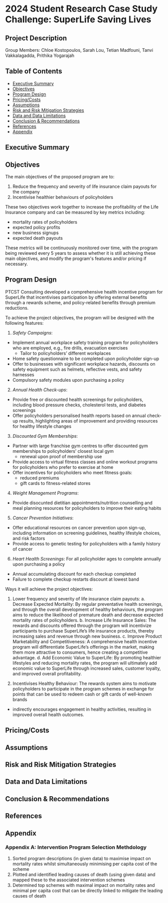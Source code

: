 # 2024 Student Research Case Study Challenge: SuperLife Saving Lives
## Project Description
Group Members: Chloe Kostopoulos, Sarah Lou, Tetian Madfouni, Tanvi Vakkalagadda, Prithika Yogarajah
## Table of Contents
- [Executive Summary](#ExecutiveSummary)
- [Objectives](#Objectives)
- [Program Design](#ProgramDesign)
- [Pricing/Costs](#Pricing/Costs)
- [Assumptions](#Assumptions)
- [Risk and Risk Mitigation Strategies](#RiskandRiskMitigationStrategies)
- [Data and Data Limitations](#DataandDataLimitations)
- [Conclusion & Recommendations](#Conclusion&Recommendations)
- [References](#References)
- [Appendix](#Appendix)
## Executive Summary
## Objectives
The main objectives of the proposed program are to: 
1. Reduce the frequency and severity of life insurance claim payouts for the company
2. Incentivise healthier behaviours of policyholders

These two objectives work together to increase the profitability of the Life Insurance company and can be measured by key metrics including:
- mortality rates of policyholders
- expected policy profits
- new business signups
- expected death payouts

These metrics will be continuously monitored over time, with the program being reviewed every 5 years to assess whether it is still achieving these main objectives, and modify the program's features and/or pricing if necessary.

## Program Design
PTCST Consulting developed a comprehensive health incentive program for SuperLife that incentivises participation by offering external benefits through a rewards scheme, and policy-related benefits through premium reductions.

To achieve the project objectives, the program will be designed with the following features:
1. _Safety Campaigns_:
- Implement annual workplace safety training program for policyholders who are employed, e.g., fire drills, evacuation exercises
  - Tailor to policyholders’ different workplaces
- Home safety questionnaire to be completed upon policyholder sign-up
- Offer to businesses with significant workplace hazards, discounts on safety equipment such as helmets, reflective vests, and safety harnesses
- Compulsory safety modules upon purchasing a policy
2. _Annual Health Check-ups_: 
- Provide free or discounted health screenings for policyholders, including blood pressure checks, cholesterol tests, and diabetes screenings
- Offer policyholders personalised health reports based on annual check-up results, highlighting areas of improvement and providing resources for healthy lifestyle changes
3. _Discounted Gym Memberships_: 
- Partner with large franchise gym centres to offer discounted gym memberships to policyholders’ closest local gym
  - renewal upon proof of membership use
- Provide access to virtual fitness classes and online workout programs for policyholders who prefer to exercise at home
- Offer incentives for policyholders who meet fitness goals:
  - reduced premiums
  - gift cards to fitness-related stores
4. _Weight Management Programs_: 
- Provide disocunted dietitian appointments/nutrition counselling and meal planning resources for policyholders to improve their eating habits
5. _Cancer Prevention Initiatives_: 
- Offer educational resources on cancer prevention upon sign-up, including information on screening guidelines, healthy lifestyle choices, and risk factors
- Provide access to genetic testing for policyholders with a family history of cancer
6. _Heart Health Screenings_:
For all policyholder ages to complete annually upon purchasing a policy
- Annual accumulating discount for each checkup completed
- Failure to complete checkup restarts discount at lowest band

Ways it will achieve the project objectives:
1. Lower frequency and severity of life insurance claim payouts:
  a. Decrease Expected Mortality: By regular preventative health screenings, and through the overall development of healthy behaviours, the program aims to reduce the likelihood of premature death and decrease expected mortality rates of policyholders.
  b. Increase Life Insurance Sales: The rewards and discounts offered through the program will incentivize participants to purchase SuperLife’s life insurance products, thereby increasing sales and revenue through new business.
  c. Improve Product Marketability and Competitiveness: A comprehensive health incentive program will differentiate SuperLife’s offerings in the market, making them more attractive to consumers, hence creating a competitive advantage.
  d. Add Economic Value to SuperLife: By promoting healthier lifestyles and reducing mortality rates, the program will ultimately add economic value to SuperLife through increased sales, customer loyalty, and improved overall profitability.

2. Incentivises Healthy Behaviour: The rewards system aims to motivate policyholders to participate in the program schemes in exchange for points that can be used to redeem cash or gift cards of well-known brands
  - indirectly encourages engagement in healthy activities, resulting in improved overall health outcomes.

## Pricing/Costs
## Assumptions
## Risk and Risk Mitigation Strategies
## Data and Data Limitations
## Conclusion & Recommendations
## References
## Appendix 
### Appendix A: Intervention Program Selection Methdology 
1. Sorted ​​program descriptions (in given data) to maximise impact on mortality rates whilst simultaneously minimising per capita cost of the scheme
2. Plotted and identified leading causes of death (using given data) and mapped these to the associated intervention schemes
3. Determined top schemes with maximal impact on mortality rates and minimal per capita cost that can be directly linked to mitigate the leading causes of death
